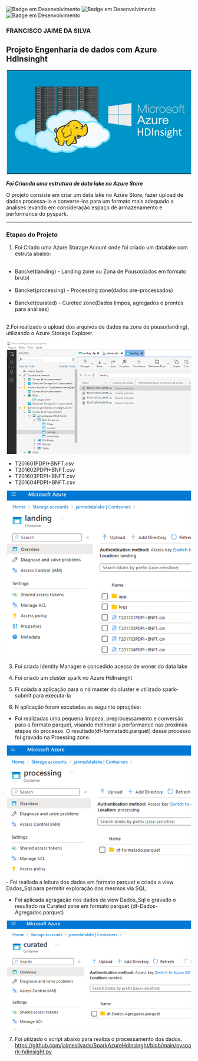 ![Badge em Desenvolvimento](https://img.shields.io/badge/Azure_Store-DataLake-blue)
![Badge em Desenvolvimento](https://img.shields.io/badge/Azure_HdInsinght-Cluster_Spark-green)
![Badge em Desenvolvimento](https://img.shields.io/badge/Jupyter-Notebook-blue)
### FRANCISCO JAIME DA SILVA


## Projeto Engenharia de dados com Azure HdInsinght


<p align="center"><img src="./images/Hdinsight.jpg" width="500"></p>

__*Foi Crianda uma estrutura de data lake no Azure Store*__

O projeto consiste em criar um data lake no Azure Store, fazer upload de dados processa-lo e converte-los para um formato mais adequado a analises levando em consideração espaço de armazenamento e performance do pyspark. 

---

### Etapas do Projeto

1. Foi Criado uma Azure Storage Acount onde foi criado um datalake com estruta abaixo:

<ul>
  <li>Bancket(landing) - Landing zone ou Zona de Pouso(dados em formato bruto)</li>
  <li>Bancket(processing) - Processing zone(dados pre-processados)</li>
  <li>Bancket(curated) - Cureted zone(Dados limpos, agregados e prontos para análises)</li>  
</ul> 
2.Foi realizado o upload dos arquivos de dados na zona de pouso(landing), utilizando o Azure Storage Explorer.

<p align="center"><img src="./images/AzureStorageExlorer.png" width="500"></p>
<ul>
  <li>T201601PDPI+BNFT.csv</li>
  <li>T201602PDPI+BNFT.csv</li>
  <li>T201603PDPI+BNFT.csv</li>
  <li>T201604PDPI+BNFT.csv</li>   
</ul> 
<p align="center"><img src="./images/landing.png" width="500"></p>

3. Foi criada Identity Manager e concedido acesso de woner do data lake
4. Foi criado um cluster spark no Azure HdInsinght 

5. Fi coiada a aplicação para o nó master do cluster e utilizado spark-submit para executa-la
6. N aplicação foram excutadas as seguinte oprações:
  - Foi realizadas uma pequena limpeza, preprocessamento e conversão para o formato parquet, visando melhorar a performance nas proximas etapas do processo. O resultado(df-formatado.parquet) desse processo foi gravado na Proessing zone.
<p align="center"><img src="./images/processing.png" width="500"></p>
  - Foi realiada a leitura dos dados em formato parquet e criada a view Dados_Sql para permitir exploração dos mesmos via SQL.

  - Foi aplicada agragação nos dados da view Dados_Sql e gravado o resultado na Curated zone em formato parquet.(df-Dados-Agregados.parquet)
  <p align="center"><img src="./images/curated.png" width="500"></p>

7. Foi utiizado o script abaixo para realiza o processamento dos dados.
<https://github.com/jaimesilvads/SparkAzureHdInsinght/blob/main/pyspark-hdinsight.py>

